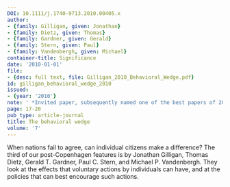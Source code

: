 ```yaml
---
DOI: 10.1111/j.1740-9713.2010.00405.x
author:
- {family: Gilligan, given: Jonathan}
- {family: Dietz, given: Thomas}
- {family: Gardner, given: Gerald}
- {family: Stern, given: Paul}
- {family: Vandenbergh, given: Michael}
container-title: Significance
date: '2010-01-01'
file:
- {desc: full text, file: Gilligan_2010_Behavioral_Wedge.pdf}
id: gilligan_behavioral_wedge_2010
issued:
- {year: '2010'}
note: ' *Invited paper, subsequently named one of the best papers of 2009 by Significance.*'
page: 17-20
pub_type: article-journal
title: The behavioral wedge
volume: '7'
---
```

When nations fail to agree, can individual citizens make a difference? The third of our post-Copenhagen features is by Jonathan Gilligan, Thomas Dietz, Gerald T. Gardner, Paul C. Stern, and Michael P. Vandenbergh. They look at the effects that voluntary actions by individuals can have, and at the policies that can best encourage such actions.
